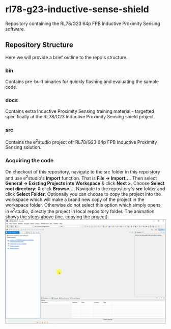 # rl78-g23-inductive-sense-shield
Repository containing the RL78/G23 64p FPB Inductive Proximity Sensing software.

## Repository Structure
Here we will provide a brief outline to the repo's structure.

### bin
Contains pre-built binaries for quickly flashing and evaluating the sample code.

### docs
Contains extra Inductive Proximity Sensing training material - targetted specifically at the RL78/G23 Inductive Proximity Sensing shield project.

### src
Contains the e<sup>2</sup>studio project ofr RL78/G23 64p FPB Inductive Proximity Sensing solution.

### Acquiring the code
On checkout of this repository, navigate to the src folder in this repoistory and use e<sup>2</sup>studio's **Import** function.
That is **File &rarr; Import...**.
Then select **General &rarr; Existing Projects into Workspace** & click **Next >**.
Choose **Select root directory:** & click **Browse...**.
Navigate to the repository's **src** folder and click **Select Folder**.
Optionally you can choose to copy the project into the workspace which will make a brand new copy of the project in the workspace folder.
Otherwise do not select this option which simply opens, in e<sup>2</sup>studio, directly the project in local repository folder.
The animation shows the steps above (inc. copying the project).
![Import Process](docs/img/project_import.gif)
